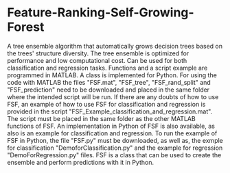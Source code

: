 # Feature-Ranking-Self-Growing-Forest
A tree ensemble algorithm that automatically grows decision trees based on the trees' structure diversity. The tree ensemble is optimized for performance and low computational cost. Can be used for both classification and regression tasks. Functions and a script example are programmed in MATLAB. A class is implemented for Python. 
For using the code with MATLAB the files "FSF.mat", "FSF_tree", "FSF_rand_split" and "FSF_prediction" need to be downloaded and placed in the same folder where the intended script will be run. If there are any doubts of how to use FSF, an example of how to use FSF for classification and regression is provided in the script "FSF_Example_classification_and_regression.mat". The script must be placed in the same folder as the other MATLAB functions of FSF. 
An implementation in Python of FSF is also available, as also is an example for classification and regression. To run the example of FSF in Python, the file "FSF.py" must be downloaded, as well as, the exmple for classification "DemoforClassification.py" and the example for regression "DemoForRegression.py" files. FSF is a class that can be used to create the ensemble and perform predictions with it in Python.
